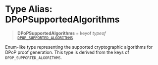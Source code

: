 # Type Alias: DPoPSupportedAlgorithms

> **DPoPSupportedAlgorithms** = keyof *typeof* [`DPOP_SUPPORTED_ALGORITHMS`](../variables/DPOP_SUPPORTED_ALGORITHMS.md)

Enum-like type representing the supported cryptographic algorithms for DPoP proof generation.
This type is derived from the keys of `DPOP_SUPPORTED_ALGORITHMS`.
